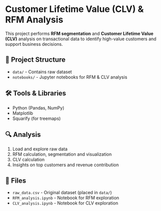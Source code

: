 # Customer Lifetime Value (CLV) & RFM Analysis

This project performs **RFM segmentation** and **Customer Lifetime Value (CLV)** analysis on transactional data to identify high-value customers and support business decisions.

## 📂 Project Structure

- `data/` - Contains raw dataset  
- `notebooks/` - Jupyter notebooks for RFM & CLV analysis

## 🛠 Tools & Libraries
- Python (Pandas, NumPy)  
- Matplotlib  
- Squarify (for treemaps)

## 🔍 Analysis
1. Load and explore raw data  
2. RFM calculation, segmentation and visualization 
3. CLV calculation 
4. Insights on top customers and revenue contribution  

## 📁 Files
- `raw_data.csv` - Original dataset (placed in `data/`)  
- `RFM_analysis.ipynb` - Notebook for RFM exploration  
- `CLV_analysis.ipynb` - Notebook for CLV exploration  

